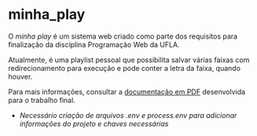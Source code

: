 # minha_play

O *minha play* é um sistema web criado como parte dos requisitos para finalização da disciplina Programação Web da UFLA.

Atualmente, é uma playlist pessoal que possibilita salvar várias faixas com redirecionamento para execução e pode conter a letra da faixa, quando houver.

Para mais informações, consultar a [documentação em PDF](https://github.com/mateuscarvalhog/minha_play/blob/main/documentacao.pdf) desenvolvida para o trabalho final.


* *Necessário criação de arquivos .env e process.env para adicionar informações do projeto e chaves necessárias*
